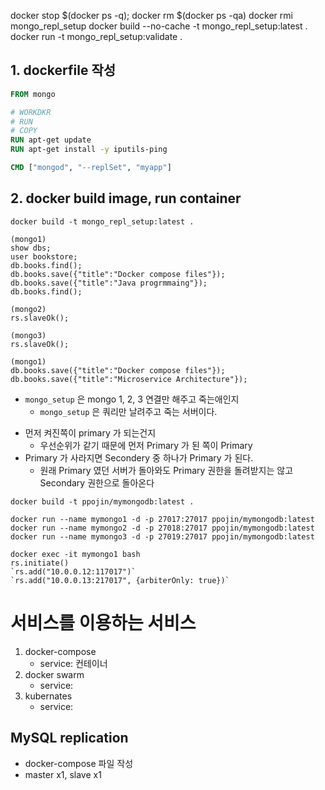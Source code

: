 docker stop $(docker ps -q); docker rm $(docker ps -qa)
docker rmi mongo_repl_setup
docker build --no-cache -t mongo_repl_setup:latest .
docker run -t mongo_repl_setup:validate .

## 1. dockerfile 작성
```Dockerfile
FROM mongo

# WORKDKR
# RUN
# COPY
RUN apt-get update
RUN apt-get install -y iputils-ping

CMD ["mongod", "--replSet", "myapp"]
```

## 2. docker build image, run container
```
docker build -t mongo_repl_setup:latest .
```
```
(mongo1)
show dbs;
user bookstore;
db.books.find();
db.books.save({"title":"Docker compose files"});
db.books.save({"title":"Java progrmmaing"});
db.books.find();

(mongo2)
rs.slaveOk();

(mongo3)
rs.slaveOk();

(mongo1)
db.books.save({"title":"Docker compose files"});
db.books.save({"title":"Microservice Architecture"});
```

- `mongo_setup` 은 mongo 1, 2, 3 연결만 해주고 죽는애인지
    - `mongo_setup` 은 쿼리만 날려주고 죽는 서버이다.
<!-- - 연결이 안되서 `CMD ["./setup.sh"]` 로 실행했는데 어쩔 수 없는것인지 -->
- 먼저 켜진쪽이 primary 가 되는건지
    - 우선순위가 같기 때문에 먼저 Primary 가 된 쪽이 Primary
- Primary 가 사라지면 Secondery 중 하나가 Primary 가 된다.
    - 원래 Primary 였던 서버가 돌아와도 Primary 권한을 돌려받지는 않고 Secondary 권한으로 돌아온다

```
docker build -t ppojin/mymongodb:latest .
```
```
docker run --name mymongo1 -d -p 27017:27017 ppojin/mymongodb:latest
docker run --name mymongo2 -d -p 27018:27017 ppojin/mymongodb:latest
docker run --name mymongo3 -d -p 27019:27017 ppojin/mymongodb:latest

```

```
docker exec -it mymongo1 bash
rs.initiate()
`rs.add("10.0.0.12:117017")`
`rs.add("10.0.0.13:217017", {arbiterOnly: true})`
```

# 서비스를 이용하는 서비스
1. docker-compose
    - service: 컨테이너
2. docker swarm
    - service: 
3. kubernates
    - service: 


## MySQL replication
- docker-compose 파일 작성
- master x1, slave x1